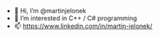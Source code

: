 - 👋 Hi, I’m @martinjelonek
- 👀 I’m interested in C++ / C# programming
- 📫 https://www.linkedin.com/in/martin-jelonek/
